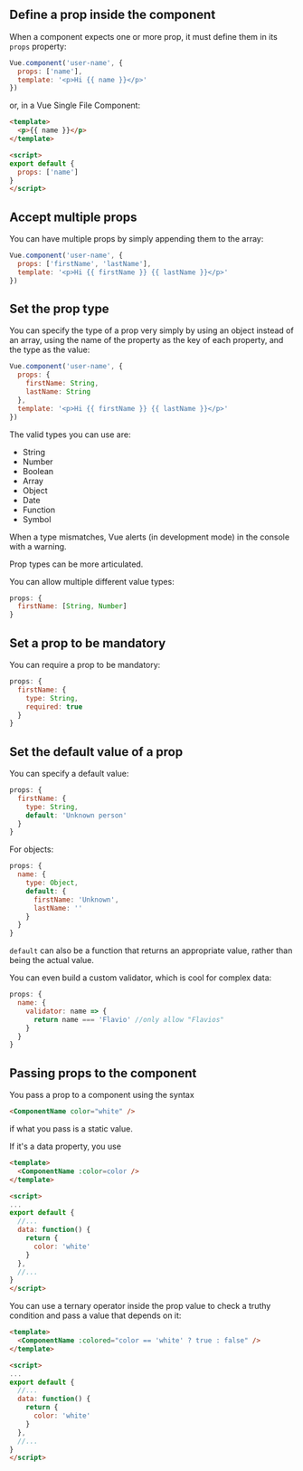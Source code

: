 ## Define a prop inside the component

When a component expects one or more prop, it must define them in its `props` property:

```js
Vue.component('user-name', {
  props: ['name'],
  template: '<p>Hi {{ name }}</p>'
})
```

or, in a Vue Single File Component:

```html
<template>
  <p>{{ name }}</p>
</template>

<script>
export default {
  props: ['name']
}
</script>
```

## Accept multiple props

You can have multiple props by simply appending them to the array:

```js
Vue.component('user-name', {
  props: ['firstName', 'lastName'],
  template: '<p>Hi {{ firstName }} {{ lastName }}</p>'
})
```

## Set the prop type

You can specify the type of a prop very simply by using an object instead of an array, using the name of the property as the key of each property, and the type as the value:

```js
Vue.component('user-name', {
  props: {
    firstName: String,
    lastName: String
  },
  template: '<p>Hi {{ firstName }} {{ lastName }}</p>'
})
```

The valid types you can use are:

- String
- Number
- Boolean
- Array
- Object
- Date
- Function
- Symbol

When a type mismatches, Vue alerts (in development mode) in the console with a warning.

Prop types can be more articulated.

You can allow multiple different value types:

```js
props: {
  firstName: [String, Number]
}
```

## Set a prop to be mandatory

You can require a prop to be mandatory:

```js
props: {
  firstName: {
    type: String,
    required: true
  }
}
```

## Set the default value of a prop

You can specify a default value:

```js
props: {
  firstName: {
    type: String,
    default: 'Unknown person'
  }
}
```

For objects:

```js
props: {
  name: {
    type: Object,
    default: {
      firstName: 'Unknown',
      lastName: ''
    }
  }
}
```

`default` can also be a function that returns an appropriate value, rather than being the actual value.

You can even build a custom validator, which is cool for complex data:

```js
props: {
  name: {
    validator: name => {
      return name === 'Flavio' //only allow "Flavios"
    }
  }
}
```

## Passing props to the component

You pass a prop to a component using the syntax

```html
<ComponentName color="white" />
```

if what you pass is a static value.

If it's a data property, you use

```html
<template>
  <ComponentName :color=color />
</template>

<script>
...
export default {
  //...
  data: function() {
    return {
      color: 'white'
    }
  },
  //...
}
</script>
```

You can use a ternary operator inside the prop value to check a truthy condition and pass a value that depends on it:

```html
<template>
  <ComponentName :colored="color == 'white' ? true : false" />
</template>

<script>
...
export default {
  //...
  data: function() {
    return {
      color: 'white'
    }
  },
  //...
}
</script>
```
